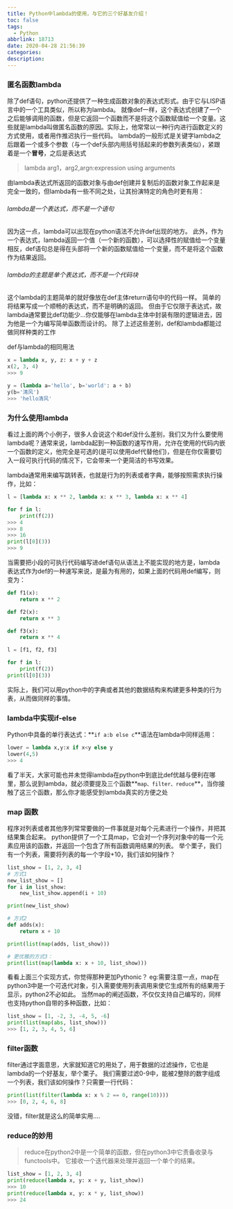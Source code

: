 ```yaml
---
title: Python中lambda的使用，与它的三个好基友介绍！
toc: false
tags:
  - Python
abbrlink: 18713
date: 2020-04-28 21:56:39
categories:
description:
---
```


### 匿名函数lambda

除了def语句，python还提供了一种生成函数对象的表达式形式。由于它与LISP语言中的一个工具类似，所以称为lambda。
就像def一样，这个表达式创建了一个之后能够调用的函数，但是它返回一个函数而不是将这个函数赋值给一个变量。这些就是lambda叫做匿名函数的原因。实际上，他常常以一种行内进行函数定义的方式使用，或者用作推迟执行一些代码。
lambda的一般形式是关键字lambda之后跟着一个或多个参数（与一个def头部内用括号括起来的参数列表类似），紧跟着是一个**冒号**，之后是表达式

> lambda arg1，arg2,argn:expression using arguments

由lambda表达式所返回的函数对象与由def创建并复制后的函数对象工作起来是完全一致的，但lambda有一些不同之处，让其扮演特定的角色时更有用：

###### lambda是一个表达式，而不是一个语句

因为这一点，lambda可以出现在python语法不允许def出现的地方。
此外，作为一个表达式，lambda返回一个值（一个新的函数），可以选择性的赋值给一个变量
相反，def语句总是得在头部将一个新的函数赋值给一个变量，而不是将这个函数作为结果返回。

###### lambda的主题是单个表达式，而不是一个代码块

这个lambda的主题简单的就好像放在def主体return语句中的代码一样。
简单的将结果写成一个顺畅的表达式，而不是明确的返回。
但由于它仅限于表达式，故lambda通常要比def功能少…你仅能够在lambda主体中封装有限的逻辑进去，因为他是一个为编写简单函数而设计的。
除了上述这些差别，def和lambda都能过做同样种类的工作

def与lambda的相同用法



```python
x = lambda x, y, z: x + y + z
x(2, 3, 4)
>>> 9

y = (lambda a='hello', b='world': a + b)
y(b='清风')
>>> 'hello清风'
```

### 为什么使用lambda

看过上面的两个小例子，很多人会说这个和def没什么差别，我们又为什么要使用lambda呢？通常来说，lambda起到一种函数的速写作用，允许在使用的代码内嵌一个函数的定义，他完全是可选的(是可以使用def代替他们)，但是在你仅需要切入一段可执行代码的情况下，它会带来一个更简洁的书写效果。

lambda通常用来编写跳转表，也就是行为的列表或者字典，能够按照需求执行操作，比如：

```python
l = [lambda x: x ** 2, lambda x: x ** 3, lambda x: x ** 4]

for f in l:
    print(f(2))
>>> 4
>>> 8
>>> 16
print(l[0](3))
>>> 9
```

当需要把小段的可执行代码编写进def语句从语法上不能实现的地方是，lambda表达式作为def的一种速写来说，是最为有用的，如果上面的代码用def编写，则变为：

```python
def f1(x):
    return x ** 2

def f2(x):
    return x ** 3

def f3(x):
    return x ** 4

l = [f1, f2, f3]

for f in l:
    print(f(2))
print(l[0](3))
```

实际上，我们可以用python中的字典或者其他的数据结构来构建更多种类的行为表，从而做同样的事情。

### lambda中实现if-else

Python中具备的单行表达式：**`if a:b else c`**语法在lambda中同样适用：

```python
lower = lambda x,y:x if x<y else y
lower(4,5)
>>> 4
```

看了半天，大家可能也并未觉得lambda在python中到底比def优越与便利在哪里，那么说到lambda，就必须要提及三个函数**`map、filter、reduce`**，当你接触了这三个函数，那么你才能感受到lambda真实的方便之处

### map 函数

程序对列表或者其他序列常常要做的一件事就是对每个元素进行一个操作，并把其结果集合起来。
python提供了一个工具map，它会对一个序列对象中的每一个元素应用该的函数，并返回一个包含了所有函数调用结果的列表。
举个栗子，我们有一个列表，需要将列表的每一个字段+10，我们该如何操作？

```python
list_show = [1, 2, 3, 4]
# 方式1
new_list_show = []
for i in list_show:
    new_list_show.append(i + 10)

print(new_list_show)

# 方式2
def adds(x):
    return x + 10

print(list(map(adds, list_show)))

# 更优雅的方式3：
print(list(map(lambda x: x + 10, list_show)))
```

看看上面三个实现方式，你觉得那种更加Pythonic？
eg:需要注意一点，map在python3中是一个可迭代对象，引入需要使用列表调用来使它生成所有的结果用于显示，python2不必如此。
当然map的阐述函数，不仅仅支持自己编写的，同样也支持python自带的多种函数，比如：

```python
list_show = [1, -2, 3, -4, 5, -6]
print(list(map(abs, list_show)))
>>> [1, 2, 3, 4, 5, 6]
```



### filter函数

filter通过字面意思，大家就知道它的用处了，用于数据的过滤操作，它也是lambda的一个好基友，举个栗子。
我们需要过滤0-9中，能被2整除的数字组成一个列表，我们该如何操作？只需要一行代码：

```python
print(list(filter(lambda x: x % 2 == 0, range(10))))
>>> [0, 2, 4, 6, 8]
```

没错，filter就是这么的简单实用….

### reduce的妙用

> reduce在python2中是一个简单的函数，但在python3中它责备收录与functools中。
> 它接收一个迭代器来处理并返回一个单个的结果。

```python
list_show = [1, 2, 3, 4]
print(reduce(lambda x, y: x + y, list_show))
>>> 10
print(reduce(lambda x, y: x * y, list_show))
>>> 24
```

